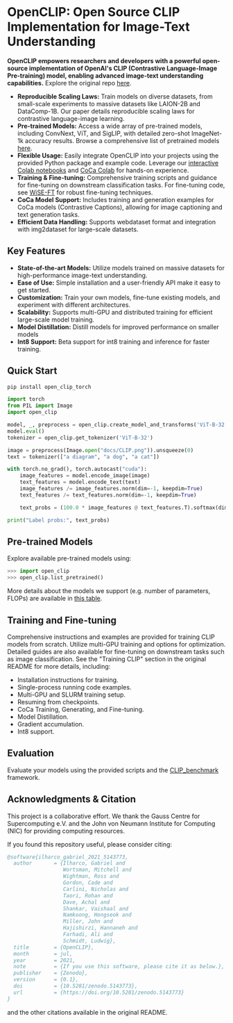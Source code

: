 # OpenCLIP: Open Source CLIP Implementation for Image-Text Understanding

**OpenCLIP empowers researchers and developers with a powerful open-source implementation of OpenAI's CLIP (Contrastive Language-Image Pre-training) model, enabling advanced image-text understanding capabilities.**  Explore the original repo [here](https://github.com/mlfoundations/open_clip).

*   **Reproducible Scaling Laws:** Train models on diverse datasets, from small-scale experiments to massive datasets like LAION-2B and DataComp-1B.  Our paper details reproducible scaling laws for contrastive language-image learning.
*   **Pre-trained Models:** Access a wide array of pre-trained models, including ConvNext, ViT, and SigLIP, with detailed zero-shot ImageNet-1k accuracy results.  Browse a comprehensive list of pretrained models [here](docs/PRETRAINED.md).
*   **Flexible Usage:**  Easily integrate OpenCLIP into your projects using the provided Python package and example code.  Leverage our [interactive Colab notebooks](https://colab.research.google.com/github/mlfoundations/open_clip/blob/master/docs/Interacting_with_open_clip.ipynb) and [CoCa Colab](https://colab.research.google.com/github/mlfoundations/open_clip/blob/master/docs/Interacting_with_open_coca.ipynb) for hands-on experience.
*   **Training & Fine-tuning:** Comprehensive training scripts and guidance for fine-tuning on downstream classification tasks.  For fine-tuning code, see [WiSE-FT](https://github.com/mlfoundations/wise-ft) for robust fine-tuning techniques.
*   **CoCa Model Support:** Includes training and generation examples for CoCa models (Contrastive Captions), allowing for image captioning and text generation tasks.
*   **Efficient Data Handling:** Supports webdataset format and integration with img2dataset for large-scale datasets.

## Key Features

*   **State-of-the-art Models:** Utilize models trained on massive datasets for high-performance image-text understanding.
*   **Ease of Use:** Simple installation and a user-friendly API make it easy to get started.
*   **Customization:** Train your own models, fine-tune existing models, and experiment with different architectures.
*   **Scalability:** Supports multi-GPU and distributed training for efficient large-scale model training.
*   **Model Distillation:**  Distill models for improved performance on smaller models
*   **Int8 Support:** Beta support for int8 training and inference for faster training.

## Quick Start

```bash
pip install open_clip_torch
```

```python
import torch
from PIL import Image
import open_clip

model, _, preprocess = open_clip.create_model_and_transforms('ViT-B-32', pretrained='laion2b_s34b_b79k')
model.eval()
tokenizer = open_clip.get_tokenizer('ViT-B-32')

image = preprocess(Image.open("docs/CLIP.png")).unsqueeze(0)
text = tokenizer(["a diagram", "a dog", "a cat"])

with torch.no_grad(), torch.autocast("cuda"):
    image_features = model.encode_image(image)
    text_features = model.encode_text(text)
    image_features /= image_features.norm(dim=-1, keepdim=True)
    text_features /= text_features.norm(dim=-1, keepdim=True)

    text_probs = (100.0 * image_features @ text_features.T).softmax(dim=-1)

print("Label probs:", text_probs)
```

## Pre-trained Models
Explore available pre-trained models using:

```python
>>> import open_clip
>>> open_clip.list_pretrained()
```
More details about the models we support (e.g. number of parameters, FLOPs) are available in [this table](docs/model_profile.csv).

## Training and Fine-tuning

Comprehensive instructions and examples are provided for training CLIP models from scratch.  Utilize multi-GPU training and options for optimization.  Detailed guides are also available for fine-tuning on downstream tasks such as image classification.
See the "Training CLIP" section in the original README for more details, including:

*   Installation instructions for training.
*   Single-process running code examples.
*   Multi-GPU and SLURM training setup.
*   Resuming from checkpoints.
*   CoCa Training, Generating, and Fine-tuning.
*   Model Distillation.
*   Gradient accumulation.
*   Int8 support.

## Evaluation

Evaluate your models using the provided scripts and the [CLIP_benchmark](https://github.com/LAION-AI/CLIP_benchmark) framework.

## Acknowledgments & Citation

This project is a collaborative effort.  We thank the Gauss Centre for Supercomputing e.V. and the John von Neumann Institute for Computing (NIC) for providing computing resources.

If you found this repository useful, please consider citing:
```bibtex
@software{ilharco_gabriel_2021_5143773,
  author       = {Ilharco, Gabriel and
                  Wortsman, Mitchell and
                  Wightman, Ross and
                  Gordon, Cade and
                  Carlini, Nicholas and
                  Taori, Rohan and
                  Dave, Achal and
                  Shankar, Vaishaal and
                  Namkoong, Hongseok and
                  Miller, John and
                  Hajishirzi, Hannaneh and
                  Farhadi, Ali and
                  Schmidt, Ludwig},
  title        = {OpenCLIP},
  month        = jul,
  year         = 2021,
  note         = {If you use this software, please cite it as below.},
  publisher    = {Zenodo},
  version      = {0.1},
  doi          = {10.5281/zenodo.5143773},
  url          = {https://doi.org/10.5281/zenodo.5143773}
}
```
and the other citations available in the original README.